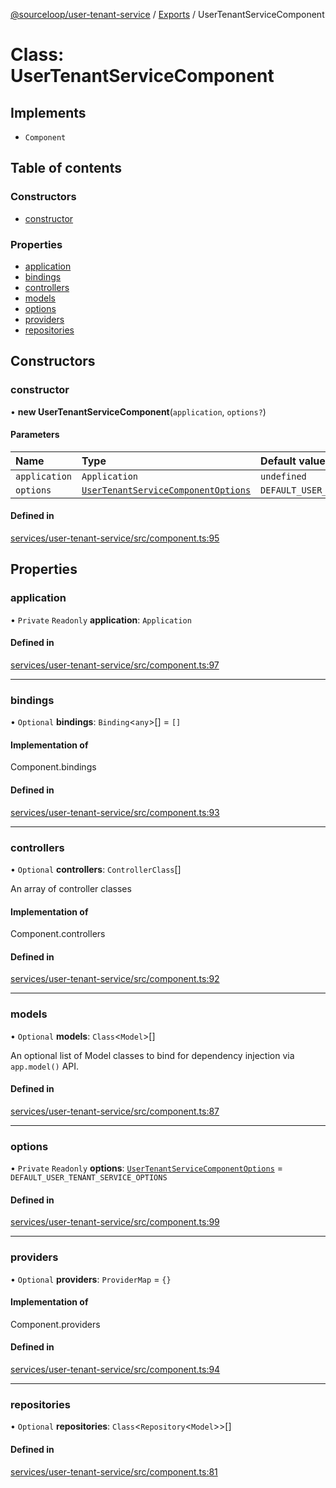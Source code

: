 [@sourceloop/user-tenant-service](../README.md) / [Exports](../modules.md) / UserTenantServiceComponent

# Class: UserTenantServiceComponent

## Implements

- `Component`

## Table of contents

### Constructors

- [constructor](UserTenantServiceComponent.md#constructor)

### Properties

- [application](UserTenantServiceComponent.md#application)
- [bindings](UserTenantServiceComponent.md#bindings)
- [controllers](UserTenantServiceComponent.md#controllers)
- [models](UserTenantServiceComponent.md#models)
- [options](UserTenantServiceComponent.md#options)
- [providers](UserTenantServiceComponent.md#providers)
- [repositories](UserTenantServiceComponent.md#repositories)

## Constructors

### constructor

• **new UserTenantServiceComponent**(`application`, `options?`)

#### Parameters

| Name | Type | Default value |
| :------ | :------ | :------ |
| `application` | `Application` | `undefined` |
| `options` | [`UserTenantServiceComponentOptions`](../interfaces/UserTenantServiceComponentOptions.md) | `DEFAULT_USER_TENANT_SERVICE_OPTIONS` |

#### Defined in

[services/user-tenant-service/src/component.ts:95](https://github.com/sourcefuse/loopback4-microservice-catalog/blob/77bb890a2/services/user-tenant-service/src/component.ts#L95)

## Properties

### application

• `Private` `Readonly` **application**: `Application`

#### Defined in

[services/user-tenant-service/src/component.ts:97](https://github.com/sourcefuse/loopback4-microservice-catalog/blob/77bb890a2/services/user-tenant-service/src/component.ts#L97)

___

### bindings

• `Optional` **bindings**: `Binding`<`any`\>[] = `[]`

#### Implementation of

Component.bindings

#### Defined in

[services/user-tenant-service/src/component.ts:93](https://github.com/sourcefuse/loopback4-microservice-catalog/blob/77bb890a2/services/user-tenant-service/src/component.ts#L93)

___

### controllers

• `Optional` **controllers**: `ControllerClass`[]

An array of controller classes

#### Implementation of

Component.controllers

#### Defined in

[services/user-tenant-service/src/component.ts:92](https://github.com/sourcefuse/loopback4-microservice-catalog/blob/77bb890a2/services/user-tenant-service/src/component.ts#L92)

___

### models

• `Optional` **models**: `Class`<`Model`\>[]

An optional list of Model classes to bind for dependency injection
via `app.model()` API.

#### Defined in

[services/user-tenant-service/src/component.ts:87](https://github.com/sourcefuse/loopback4-microservice-catalog/blob/77bb890a2/services/user-tenant-service/src/component.ts#L87)

___

### options

• `Private` `Readonly` **options**: [`UserTenantServiceComponentOptions`](../interfaces/UserTenantServiceComponentOptions.md) = `DEFAULT_USER_TENANT_SERVICE_OPTIONS`

#### Defined in

[services/user-tenant-service/src/component.ts:99](https://github.com/sourcefuse/loopback4-microservice-catalog/blob/77bb890a2/services/user-tenant-service/src/component.ts#L99)

___

### providers

• `Optional` **providers**: `ProviderMap` = `{}`

#### Implementation of

Component.providers

#### Defined in

[services/user-tenant-service/src/component.ts:94](https://github.com/sourcefuse/loopback4-microservice-catalog/blob/77bb890a2/services/user-tenant-service/src/component.ts#L94)

___

### repositories

• `Optional` **repositories**: `Class`<`Repository`<`Model`\>\>[]

#### Defined in

[services/user-tenant-service/src/component.ts:81](https://github.com/sourcefuse/loopback4-microservice-catalog/blob/77bb890a2/services/user-tenant-service/src/component.ts#L81)
